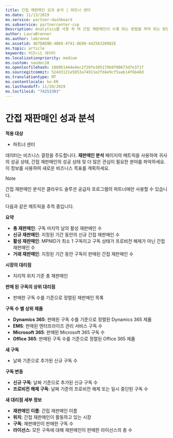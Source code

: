 ```yaml
---
title: 간접 재판매인 성과 분석 | 파트너 센터
ms.date: 11/13/2019
ms.service: partner-dashboard
ms.subservice: partnercenter-csp
Description: Analytics를 사용 하 여 간접 재판매인이 수행 하는 방법을 파악 하는 방법을 알아보고 성공 및 영역에서 더 많은 주의가 필요할 수 있습니다.
author: LauraBrenner
ms.author: labrenne
ms.assetid: 4D7DAD9D-4B69-4741-8E80-44256320982E
ms.topic: article
keywords: 비즈니스 데이터
ms.localizationpriority: medium
ms.custom: seodec18
ms.openlocfilehash: 188961444e4ec2f20fe305179b9f00673d7e371f
ms.sourcegitcommit: 524d3121e5053a74911e2fd4e9cf5aab14f6b48d
ms.translationtype: MT
ms.contentlocale: ko-KR
ms.lasthandoff: 11/20/2019
ms.locfileid: "74253383"
---
```

# <a name="analyze-indirect-resellers-performance"></a>간접 재판매인 성과 분석 

**적용 대상**

- 파트너 센터

데이터는 비즈니스 결정을 주도합니다. **재판매인 분석** 페이지의 메트릭을 사용하여 귀사의 성공 상태, 간접 재판매인의 성공 상태 및 더 많은 관심이 필요한 분야를 파악하세요. 이 정보를 사용하여 새로운 비즈니스 목표를 계획하세요.

> [!NOTE]
> 간접 재판매인 분석은 클라우드 솔루션 공급자 프로그램의 파트너에만 사용할 수 있습니다.

다음과 같은 메트릭을 추적 중입니다.

**요약**  
 - **총 재판매인**: 구독 마지막 날의 활성 재판매인 수  
 - **신규 재판매인**: 지정된 기간 동안의 신규 간접 재판매인 수  
 - **활성 재판매인**: MPNID가 최소 1 구독이고 구독 상태가 프로비전 해제가 아닌 간접 재판매인 수  
 - **거래 재판매인**: 지정된 기간 동안 구독이 판매된 간접 재판매인 수  

**시장의 대리점**  
 - 지리적 위치 기준 총 재판매인  

**판매 된 구독의 상위 대리점**
 - 판매한 구독 수를 기준으로 정렬된 재판매인 목록  

**구독 수 별 상위 제품**  
 - **Dynamics 365**: 판매된 구독 수를 기준으로 정렬된 Dynamics 365 제품  
 - **EMS**: 판매된 엔터프라이즈 관리 서비스 구독 수  
 - **Microsoft 365**: 판매된 Microsoft 365 구독 수  
 - **Office 365**: 판매된 구독 수를 기준으로 정렬된 Office 365 제품  

**새 구독**  
 - 날짜 기준으로 추가된 신규 구독 수  

**구독 변동**  
 - **신규 구독**: 날짜 기준으로 추가된 신규 구독 수  
 - **프로비전 해제 구독**: 날짜 기준의 프로비전 해제 또는 일시 중단된 구독 수  

**새 대리점 세부 정보**  
 - **재판매인 이름**: 간접 재판매인 이름  
 - **위치**: 간접 재판매인이 활동하고 있는 시장  
 - **구독**: 재판매인이 판매한 구독 수  
 - **라이선스**: 모든 구독에 대해 재판매인이 판매한 라이선스의 총 수  
  
  